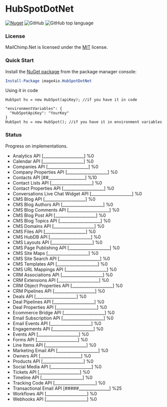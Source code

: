 # HubSpotDotNet

[![Nuget](https://img.shields.io/nuget/v/image4io.HubSpotDotNet.svg)](https://www.nuget.org/packages/image4io.HubSpotDotNet)
![GitHub](https://img.shields.io/github/license/Image4IO/image4ioHubSpotDotNet.svg)
![GitHub top language](https://img.shields.io/github/languages/top/Image4IO/image4ioHubSpotDotNet.svg)

### License
MailChimp.Net is licensed under the [MIT](https://github.com/Image4IO/image4ioDotNetSDK/blob/master/LICENSE) license.

### Quick Start

Install the [NuGet package](https://www.nuget.org/packages/image4io.HubSpotDotNet/) from the package manager console:
```powershell
Install-Package image4io.HubSpotDotNet
```

Using it in code
```CSharp
HubSpot hs = new HubSpot(apiKey); //if you have it in code

"environmentVariables": {
  "HubSpotApiKey": "YourKey"
}
HubSpot hs = new HubSpot(); //if you have it in environment variables
```

### Status
Progress on implementations.
<!---
- API [####################] %100
- API [____________________] %0
-->

- Analytics API [____________________] %0
- Calendar API [____________________] %0
- Companies API [____________________] %0
- Company Properties API [____________________] %0
- Contacts API [##__________________] %10
- Contact Lists API [____________________] %0
- Contact Properties API [____________________] %0
- Conversations Live Chat Widget API [____________________] %0
- CMS Blog API [____________________] %0
- CMS Blog Authors API [____________________] %0
- CMS Blog Comments API [____________________] %0
- CMS Blog Post API [____________________] %0
- CMS Blog Topics API [____________________] %0
- CMS Domains API [____________________] %0
- CMS Files API [____________________] %0
- CMS HubDB API [____________________] %0
- CMS Layouts API [____________________] %0
- CMS Page Publishing API [____________________] %0
- CMS Site Maps [____________________] %0
- CMS Site Search API [____________________] %0
- CMS Templates API [____________________] %0
- CMS URL Mappings API [____________________] %0
- CRM Associations API [____________________] %0
- CRM Extensions API [____________________] %0
- CRM Object Properties API [____________________] %0
- CRM Pipelines API [____________________] %0
- Deals API [____________________] %0
- Deal Pipelines API [____________________] %0
- Deal Properties API [____________________] %0
- Ecommerce Bridge API [____________________] %0
- Email Subscription API [____________________] %0
- Email Events API [____________________] %0
- Engagements API [____________________] %0
- Events API [____________________] %0
- Forms API [____________________] %0
- Line Items API [____________________] %0
- Marketing Email API [____________________] %0
- Owners API [____________________] %0
- Products API [____________________] %0
- Social Media API [____________________] %0
- Tickets API [____________________] %0
- Timeline API [____________________] %0
- Tracking Code API [____________________] %0
- Transactional Email API [#####_______________] %25
- Workflows API [____________________] %0
- Webhooks API [____________________] %0
